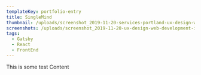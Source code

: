 ```yaml
---
templateKey: portfolio-entry
title: SingleMind
thumbnail: /uploads/screenshot_2019-11-20-services-portland-ux-design-web-development.jpg
screenshots: /uploads/screenshot_2019-11-20-ux-design-web-development-in-portland-or-2-.png
tags:
  - Gatsby
  - React
  - FrontEnd
---
```


This is some test Content
